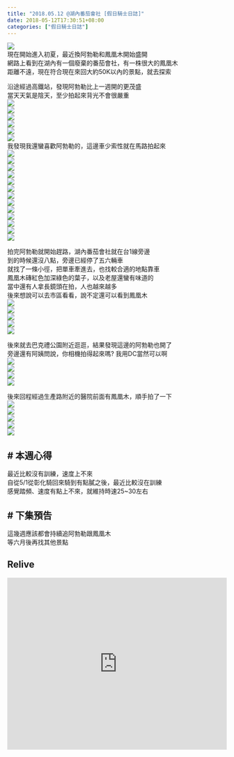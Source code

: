 ```yaml
---
title: "2018.05.12 @湖內番茄會社 [假日騎士日誌]"
date: 2018-05-12T17:30:51+08:00
categories: ["假日騎士日誌"]
---
```


<a href="https://www.strava.com/activities/1570703554" target="_blank"><img src="https://farm1.staticflickr.com/949/40292157580_6c10beaa6c.jpg"></a>  
現在開始進入初夏，最近換阿勃勒和鳳凰木開始盛開  
網路上看到在湖內有一個廢棄的番茄會社，有一株很大的鳳凰木  
距離不遠，現在符合現在來回大約50K以內的景點，就去探索  
<!--more-->
  
沿途經過高鐵站，發現阿勃勒比上一週開的更茂盛  
當天天氣是陰天，至少拍起來背光不會很嚴重  
![](https://farm1.staticflickr.com/974/41198587675_c917af16f6.jpg)  
![](https://farm1.staticflickr.com/968/41198588925_2f5fbb6ca4.jpg)  
![](https://farm1.staticflickr.com/948/28226388108_6ce1c9ee68.jpg)  
![](https://farm1.staticflickr.com/963/41198584135_e048174d35.jpg)  
![](https://farm1.staticflickr.com/960/27229147377_2633093483.jpg)  
![](https://farm1.staticflickr.com/945/27229137947_7c8c0407d6.jpg)  
我發現我還蠻喜歡阿勃勒的，這邊車少索性就在馬路拍起來  
![](https://farm1.staticflickr.com/944/41379526074_5d2c94a2b9.jpg)  
![](https://farm1.staticflickr.com/956/28226302548_89194621bf.jpg)  
![](https://farm1.staticflickr.com/976/41379519754_dbc1af1e63.jpg)  
![](https://farm1.staticflickr.com/906/27229124307_03e17d3fb6.jpg)  
![](https://farm1.staticflickr.com/945/41198559105_933eea07b7.jpg)  
![](https://farm1.staticflickr.com/951/41198557635_f5cd42c8fc.jpg)  
![](https://farm1.staticflickr.com/979/41198555345_726c0a338f.jpg)  
![](https://farm1.staticflickr.com/972/41198552495_5cfb17f6c8.jpg)  
![](https://farm1.staticflickr.com/943/41198550095_b672bc4f39.jpg)  
![](https://farm1.staticflickr.com/973/41198544755_5fb1aa617f.jpg)  
![](https://farm1.staticflickr.com/826/42099121671_2a25818b48.jpg)  
![](https://farm1.staticflickr.com/823/42099116061_858a978440.jpg)  
![](https://farm1.staticflickr.com/978/42099104701_75f371131a.jpg)  
  
拍完阿勃勒就開始趕路，湖內番茄會社就在台1線旁邊  
到的時候還沒八點，旁邊已經停了五六輛車  
就找了一條小徑，把單車牽進去，也找較合適的地點靠車  
鳳凰木磚紅色加深綠色的葉子，以及老屋還蠻有味道的  
當中還有人拿長鏡頭在拍，人也越來越多  
後來想說可以去市區看看，說不定還可以看到鳳凰木  
![](https://farm1.staticflickr.com/962/28226347368_b10a160ca2.jpg)  
![](https://farm1.staticflickr.com/946/28226358318_d533407fe6.jpg)  
![](https://farm1.staticflickr.com/966/28226345278_8d4c2eae68.jpg)  
![](https://farm1.staticflickr.com/969/28226344298_a6b7d677a7.jpg)  
![](https://farm1.staticflickr.com/946/27229085737_99bdc22028.jpg)  
  
後來就去巴克禮公園附近逛逛，結果發現這邊的阿勃勒也開了  
旁邊還有阿姨問說，你相機拍得起來嗎? 我用DC當然可以啊  
![](https://farm1.staticflickr.com/827/27229071067_bbf91c36de.jpg)  
![](https://farm1.staticflickr.com/831/27229066227_3f49439601.jpg)  
![](https://farm1.staticflickr.com/977/42054266312_f6080492cc.jpg)  
![](https://farm1.staticflickr.com/904/42054264562_1ab56d63f5.jpg)  
  
後來回程經過生產路附近的醫院前面有鳳凰木，順手拍了一下  
![](https://farm1.staticflickr.com/972/42054261612_538de70dda.jpg)  
![](https://farm1.staticflickr.com/974/42054260052_41a18bedd4.jpg)  
![](https://farm1.staticflickr.com/911/28226311718_2ef9f89d5f.jpg)  
![](https://farm1.staticflickr.com/959/28226308268_7f13c7ca10.jpg)  
![](https://farm1.staticflickr.com/953/28226304188_fa71f39425.jpg)  

## # 本週心得
最近比較沒有訓練，速度上不來  
自從5/1從彰化騎回來騎到有點膩之後，最近比較沒在訓練  
感覺踏頻、速度有點上不來，就維持時速25~30左右  
  
## # 下集預告  
這幾週應該都會持續追阿勃勒跟鳳凰木  
等六月後再找其他景點  

## Relive
<div class="embedly-responsive" style="position: relative;padding-bottom: 78.2227%;height: 0;overflow: hidden;"><iframe class="embedly-embed" frameborder="0" scrolling="no" allowfullscreen src="https://cdn.embedly.com/widgets/media.html?src=https://www.relive.cc/view/vevYNN28JOK/widget?r=embed-site&url=https://www.relive.cc/view/vevYNN28JOK?r=embed-site&image=https://www.relive.cc/view/vevYNN28JOK/png?x-ref=embed-site&key=f1631a41cb254ca5b035dc5747a5bd75&type=text/html&schema=relive" width="1024" height="801" style="position: absolute;top: 0;left: 0;width: 100%;height: 100%;"></iframe></div>